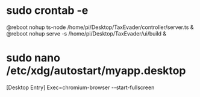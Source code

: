 # sudo crontab -e
@reboot nohup ts-node /home/pi/Desktop/TaxEvader/controller/server.ts &
@reboot nohup serve -s /home/pi/Desktop/TaxEvader/ui/build & 

# sudo nano /etc/xdg/autostart/myapp.desktop
[Desktop Entry]
Exec=chromium-browser --start-fullscreen

